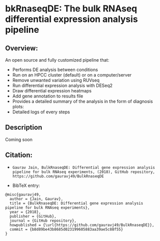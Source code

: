 


bkRnaseqDE: The bulk RNAseq differential expression analysis pipeline
====================================================

## Overview: 
An open source and fully customized pipeline that:
* Performs DE analysis between conditions
* Run on an HPCC cluster (default) or on a computer/server
* Remove unwanted variation using RUVseq
* Run differential expression analysis with DESeq2
* Draw differential expression heatmaps
* Add gene annotation to results file
* Provides a detailed summary of the analysis in the form of diagnosis plots:
* Detailed logs of every steps

## Description
Coming soon

## Citation:

- ```Gaurav Jain, BulkRnaseqDE: Differential gene expression analysis pipeline for bulk RNAseq experiments, (2018), GitHub repository, https://github.com/gauravj49/BulkRnaseqDE```

- BibTeX entry:
```
@misc{gauravj49,
  author = {Jain, Gaurav},
  title = {BulkRnaseqDE: Differential gene expression analysis pipeline for bulk RNAseq experiments},
  year = {2018},
  publisher = {GitHub},
  journal = {GitHub repository},
  howpublished = {\url{https://github.com/gauravj49/BulkRnaseqDE}},
  commit = {b8d89be43b8685d023199605883aa39ae5c88f55}
}
```
